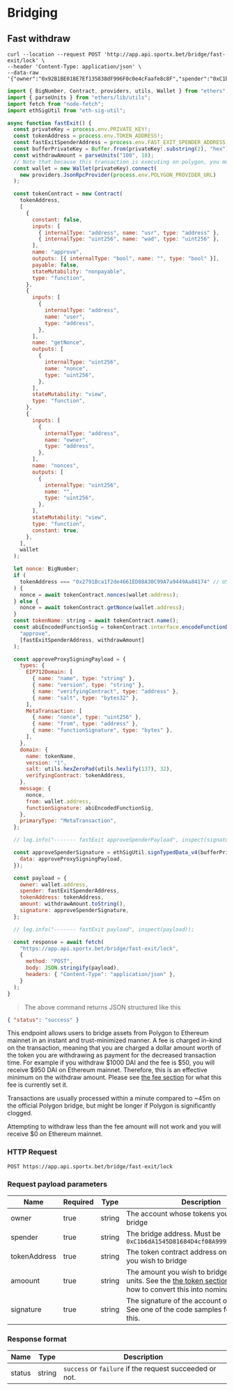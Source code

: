 # Bridging

## Fast withdraw

```shell
curl --location --request POST 'http://app.api.sportx.bet/bridge/fast-exit/lock' \
--header 'Content-Type: application/json' \
--data-raw '{"owner":"0x92B1BE018E7Ef135838dF996F0c0e4cFaafe8c8F","spender":"0xC1b6dA1545D81684D4cf08A999B099f52C828E51","tokenAddress":"0x8f3Cf7ad23Cd3CaDbD9735AFf958023239c6A063","amount":"100000000000000000000","signature":"0xef8c1293c948bf1fd9ecc81003b6190f6e006fd2d746fcd9c9e8d29ce08d364c1884272d183b5792d275fa624408f372df742b15d143ffc90fd8c0fe179763031b"}'
```

```javascript
import { BigNumber, Contract, providers, utils, Wallet } from "ethers";
import { parseUnits } from "ethers/lib/utils";
import fetch from "node-fetch";
import ethSigUtil from "eth-sig-util";

async function fastExit() {
  const privateKey = process.env.PRIVATE_KEY!;
  const tokenAddress = process.env.TOKEN_ADDRESS!;
  const fastExitSpenderAddress = process.env.FAST_EXIT_SPENDER_ADDRESS; // See the request payload for what this should be 
  const bufferPrivateKey = Buffer.from(privateKey!.substring(2), "hex");
  const withdrawAmount = parseUnits("100", 18);
  // Note that because this transaction is executing on polygon, you must pass a JSON-RPC endpoint for Polygon, not Ethereum mainnet.
  const wallet = new Wallet(privateKey).connect(
    new providers.JsonRpcProvider(process.env.POLYGON_PROVIDER_URL)
  );

  const tokenContract = new Contract(
    tokenAddress,
    [
      {
        constant: false,
        inputs: [
          { internalType: "address", name: "usr", type: "address" },
          { internalType: "uint256", name: "wad", type: "uint256" },
        ],
        name: "approve",
        outputs: [{ internalType: "bool", name: "", type: "bool" }],
        payable: false,
        stateMutability: "nonpayable",
        type: "function",
      },
      {
        inputs: [
          {
            internalType: "address",
            name: "user",
            type: "address",
          },
        ],
        name: "getNonce",
        outputs: [
          {
            internalType: "uint256",
            name: "nonce",
            type: "uint256",
          },
        ],
        stateMutability: "view",
        type: "function",
      },
      {
        inputs: [
          {
            internalType: "address",
            name: "owner",
            type: "address",
          },
        ],
        name: "nonces",
        outputs: [
          {
            internalType: "uint256",
            name: "",
            type: "uint256",
          },
        ],
        stateMutability: "view",
        type: "function",
        constant: true,
      },
    ],
    wallet
  );

  let nonce: BigNumber;
  if (
    tokenAddress === "0x2791Bca1f2de4661ED88A30C99A7a9449Aa84174" // USDC has a non-standard get nonce method
  ) {
    nonce = await tokenContract.nonces(wallet.address);
  } else {
    nonce = await tokenContract.getNonce(wallet.address);
  }
  const tokenName: string = await tokenContract.name();
  const abiEncodedFunctionSig = tokenContract.interface.encodeFunctionData(
    "approve",
    [fastExitSpenderAddress, withdrawAmount]
  );

  const approveProxySigningPayload = {
    types: {
      EIP712Domain: [
        { name: "name", type: "string" },
        { name: "version", type: "string" },
        { name: "verifyingContract", type: "address" },
        { name: "salt", type: "bytes32" },
      ],
      MetaTransaction: [
        { name: "nonce", type: "uint256" },
        { name: "from", type: "address" },
        { name: "functionSignature", type: "bytes" },
      ],
    },
    domain: {
      name: tokenName,
      version: "1",
      salt: utils.hexZeroPad(utils.hexlify(137), 32),
      verifyingContract: tokenAddress,
    },
    message: {
      nonce,
      from: wallet.address,
      functionSignature: abiEncodedFunctionSig,
    },
    primaryType: "MetaTransaction",
  };

  // log.info("------- fastExit approveSpenderPayload", inspect(signaturePayload));

  const approveSpenderSignature = ethSigUtil.signTypedData_v4(bufferPrivateKey, {
    data: approveProxySigningPayload,
  });

  const payload = {
    owner: wallet.address,
    spender: fastExitSpenderAddress,
    tokenAddress: tokenAddress,
    amount: withdrawAmount.toString(),
    signature: approveSpenderSignature,
  };

  // log.info("------- fastExit payload", inspect(payload));

  const response = await fetch(
    "https://app.api.sportx.bet/bridge/fast-exit/lock",
    {
      method: "POST",
      body: JSON.stringify(payload),
      headers: { "Content-Type": "application/json" },
    }
  );
}
```

> The above command returns JSON structured like this

```json
{ "status": "success" }


```

This endpoint allows users to bridge assets from Polygon to Ethereum mainnet in an instant and trust-minimized manner. A fee is charged in-kind on the transaction, meaning that you are charged a dollar amount worth of the token you are withdrawing as payment for the decreased transaction time. For example if you withdraw $1000 DAI and the fee is $50, you will receive $950 DAI on Ethereum mainnet. Therefore, this is an effective minimum on the withdraw amount. Please see [the fee section](#fast-withdraw-fees) for what this fee is currently set it. 

Transactions are usually processed within a minute compared to ~45m on the official Polygon bridge, but might be longer if Polygon is significantly clogged.

<aside class="warning">
Attempting to withdraw less than the fee amount will not work and you will receive $0 on Ethereum mainnet. 
</aside>

### HTTP Request

`POST https://app.api.sportx.bet/bridge/fast-exit/lock`

### Request payload parameters

Name | Required | Type | Description
--- | --- | --- | ---
owner | true | string | The account whose tokens you wish to bridge
spender | true | string | The bridge address. Must be `0xC1b6dA1545D81684D4cf08A999B099f52C828E51`
tokenAddress | true | string | The token contract address on polygon that you wish to bridge
amoount | true | string | The amount you wish to bridge in ethereum units. See the [the token section](#tokens) section for how to convert this into nominal amounts.
signature | true | string | The signature of the account on this payload. See one of the code samples for how to do this.

### Response format

Name | Type | Description
--- | --- | ---
status | string | `success` or `failure` if the request succeeded or not. 



